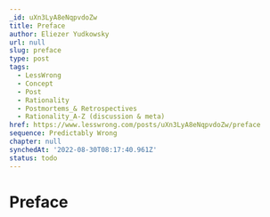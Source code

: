 ```yaml
---
_id: uXn3LyA8eNqpvdoZw
title: Preface
author: Eliezer Yudkowsky
url: null
slug: preface
type: post
tags:
  - LessWrong
  - Concept
  - Post
  - Rationality
  - Postmortems_& Retrospectives
  - Rationality_A-Z (discussion & meta)
href: https://www.lesswrong.com/posts/uXn3LyA8eNqpvdoZw/preface
sequence: Predictably Wrong
chapter: null
synchedAt: '2022-08-30T08:17:40.961Z'
status: todo
---
```


# Preface
